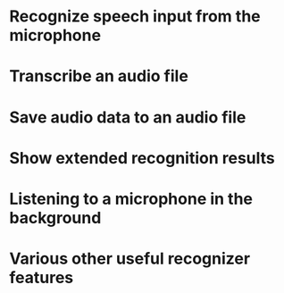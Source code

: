 # Recognize speech input from the microphone
# Transcribe an audio file
# Save audio data to an audio file
# Show extended recognition results
# Listening to a microphone in the background
# Various other useful recognizer features
